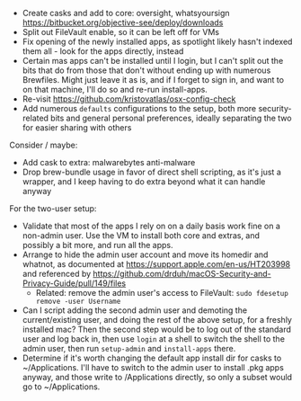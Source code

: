 - Create casks and add to core: oversight, whatsyoursign
  https://bitbucket.org/objective-see/deploy/downloads
- Split out FileVault enable, so it can be left off for VMs
- Fix opening of the newly installed apps, as spotlight likely hasn't indexed
  them all - look for the apps directly, instead
- Certain mas apps can't be installed until I login, but I can't split out the
  bits that do from those that don't without ending up with numerous
  Brewfiles. Might just leave it as is, and if I forget to sign in, and want
  to on that machine, I'll do so and re-run install-apps.
- Re-visit https://github.com/kristovatlas/osx-config-check
- Add numerous `defaults` configurations to the setup, both more
  security-related bits and general personal preferences, ideally separating
  the two for easier sharing with others

Consider / maybe:

- Add cask to extra: malwarebytes anti-malware
- Drop brew-bundle usage in favor of direct shell scripting, as it's just
  a wrapper, and I keep having to do extra beyond what it can handle anyway

For the two-user setup:

- Validate that most of the apps I rely on on a daily basis work fine on
  a non-admin user. Use the VM to install both core and extras, and possibly
  a bit more, and run all the apps.
- Arrange to hide the admin user account and move its homedir and whatnot, as
  documented at https://support.apple.com/en-us/HT203998 and referenced by
  https://github.com/drduh/macOS-Security-and-Privacy-Guide/pull/149/files
  - Related: remove the admin user's access to FileVault: `sudo fdesetup remove -user Username`
- Can I script adding the second admin user and demoting the current/existing
  user, and doing the rest of the above setup, for a freshly installed mac?
  Then the second step would be to log out of the standard user and log back
  in, then use `login` at a shell to switch the shell to the admin user, then
  run `setup-admin` and `install-apps` there.
- Determine if it's worth changing the default app install dir for casks to
  ~/Applications. I'll have to switch to the admin user to install .pkg apps
  anyway, and those write to /Applications directly, so only a subset would go
  to ~/Applications.
